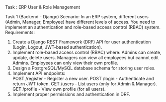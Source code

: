 Task : ERP User & Role Management

Task 1 (Backend - Django)
Scenario:
In an ERP system, different users (Admin, Manager, Employee) have different levels of access. You need to implement an authentication and role-based access control (RBAC) system.
Requirements:
1.	Create a Django REST Framework (DRF) API for user authentication (Login, Logout, JWT-based authentication).
2.	Implement role-based access control (RBAC) where: 
    Admins can create, update, delete users.
  	Managers can view all employees but cannot edit Admins.
    Employees can only view their own profile.
3.	Design a PostgreSQL/MySQL database schema for storing user roles.
4.	Implement API endpoints:	
  	POST /register - Register a new user.
    POST /login - Authenticate and return JWT token.
    GET /users - List users (only for Admin & Manager).
    GET /profile - View own profile (for all users).
6.	Implement proper permissions and authentication in DRF.
